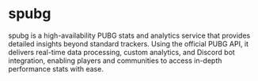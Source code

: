 # spubg
spubg is a high-availability PUBG stats and analytics service that provides detailed insights beyond standard trackers. Using the official PUBG API, it delivers real-time data processing, custom analytics, and Discord bot integration, enabling players and communities to access in-depth performance stats with ease.
